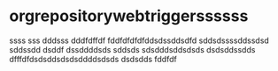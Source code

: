 # orgrepositorywebtriggerssssss
ssss
sss
dddsss
dddfdffdf
fddfdfdfdfddsdssddsdfd
sddsdssssddssdsd
sddssdd
dsddf
dssddddsds
sddsds
sdsdddsddsdsds
dsdsddssdds
dfffdfdsdsddsdsdsddddsdsds
dsdsdds
fddfdf
